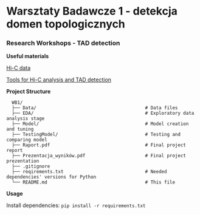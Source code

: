 # Warsztaty Badawcze 1 - detekcja domen topologicznych

### Research Workshops - TAD detection

**Useful materials**

[Hi-C data](https://github.com/mdozmorov/HiC_data)

[Tools for Hi-C analysis and TAD detection](https://github.com/mdozmorov/HiC_tools?tab=readme-ov-file)

**Project Structure**

```
  WB1/
  ├── Data/                                        # Data files
  ├── EDA/                                         # Exploratory data analysis stage
  ├── Model/                                       # Model creation and tuning
  ├── TestingModel/                                # Testing and comparing model
  ├── Raport.pdf                                   # Final project report
  ├── Prezentacja_wyników.pdf                      # Final project prezentation
  ├── .gitignore                                                   
  ├── reqirements.txt                              # Needed dependencies' versions for Python
  └── README.md                                    # This file
```

**Usage**

Install dependencies: `pip install -r requirements.txt`
